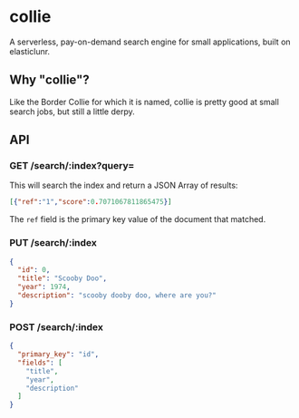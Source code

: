 # collie
A serverless, pay-on-demand search engine for small applications, built on elasticlunr.

## Why "collie"?

Like the Border Collie for which it is named, collie is pretty good at small search jobs, but still a little derpy.

## API

### GET /search/:index?query=<search>

This will search the index and return a JSON Array of results:

```json
[{"ref":"1","score":0.7071067811865475}]
```

The `ref` field is the primary key value of the document that matched.

### PUT /search/:index

```json
{
  "id": 0,
  "title": "Scooby Doo",
  "year": 1974,
  "description": "scooby dooby doo, where are you?"
}
```

### POST /search/:index

```json
{
  "primary_key": "id",
  "fields": [
    "title",
    "year",
    "description"
  ]
}
```